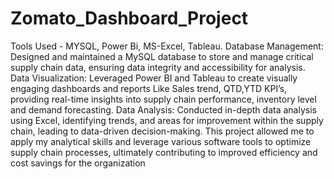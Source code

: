 # Zomato_Dashboard_Project

Tools Used - MYSQL, Power Bi, MS-Excel, Tableau.
Database Management: Designed and maintained a MySQL database to store and manage critical supply chain data, ensuring data integrity and accessibility for analysis.
Data Visualization: Leveraged Power BI and Tableau to create visually engaging dashboards and reports Like Sales trend, QTD,YTD KPI’s, providing real-time insights into supply chain performance, inventory level and demand forecasting.
Data Analysis: Conducted in-depth data analysis using Excel, identifying trends, and areas for improvement within the supply chain, leading to data-driven decision-making.
This project allowed me to apply my analytical skills and leverage various software tools to optimize supply chain processes, ultimately contributing to improved efficiency and cost savings for the organization
